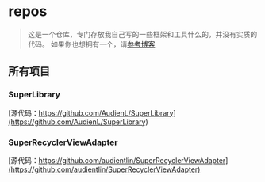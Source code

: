 # repos

> 这是一个仓库，专门存放我自己写的一些框架和工具什么的，并没有实质的代码。
> 如果你也想拥有一个，请[参考博客](http://www.jianshu.com/p/ca53952f4212)

## 所有项目

### SuperLibrary

[源代码：https://github.com/AudienL/SuperLibrary](https://github.com/AudienL/SuperLibrary)

### SuperRecyclerViewAdapter

[源代码：https://github.com/audientlin/SuperRecyclerViewAdapter](https://github.com/audientlin/SuperRecyclerViewAdapter)
